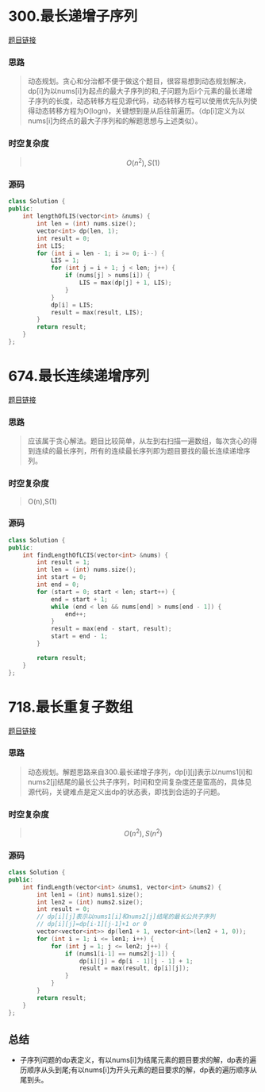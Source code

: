 # 300.最长递增子序列

[题目链接](https://leetcode.cn/problems/longest-increasing-subsequence/description/)

### 思路

> 动态规划。贪心和分治都不便于做这个题目，很容易想到动态规划解决，dp[i]为以nums[i]为起点的最大子序列的和,子问题为后i个元素的最长递增子序列的长度，动态转移方程见源代码，动态转移方程可以使用优先队列使得动态转移方程为O(logn)，关键想到是从后往前遍历。（dp[i]定义为以nums[i]为终点的最大子序列和的解题思想与上述类似）。

### 时空复杂度

> $$O(n^2),S(1)$$

### 源码

```C++
class Solution {
public:
    int lengthOfLIS(vector<int> &nums) {
        int len = (int) nums.size();
        vector<int> dp(len, 1);
        int result = 0;
        int LIS;
        for (int i = len - 1; i >= 0; i--) {
            LIS = 1;
            for (int j = i + 1; j < len; j++) {
                if (nums[j] > nums[i]) {
                    LIS = max(dp[j] + 1, LIS);
                }
            }
            dp[i] = LIS;
            result = max(result, LIS);
        }
        return result;
    }
};
```

# 674.最长连续递增序列

[题目链接](https://leetcode.cn/problems/longest-continuous-increasing-subsequence/description/)

### 思路

> 应该属于贪心解法。题目比较简单，从左到右扫描一遍数组，每次贪心的得到连续的最长序列，所有的连续最长序列即为题目要找的最长连续递增序列。

### 时空复杂度

> O(n),S(1)

### 源码

```C++
class Solution {
public:
    int findLengthOfLCIS(vector<int> &nums) {
        int result = 1;
        int len = (int) nums.size();
        int start = 0;
        int end = 0;
        for (start = 0; start < len; start++) {
            end = start + 1;
            while (end < len && nums[end] > nums[end - 1]) {
                end++;
            }
            result = max(end - start, result);
            start = end - 1;
        }

        return result;
    }
};
```

# 718.最长重复子数组

[题目链接](https://leetcode.cn/problems/maximum-length-of-repeated-subarray/description/)

### 思路

> 动态规划。解题思路来自300.最长递增子序列，dp\[i][j]表示以nums1[i]和nums2[j]结尾的最长公共子序列，时间和空间复杂度还是蛮高的，具体见源代码，关键难点是定义出dp的状态表，即找到合适的子问题。

### 时空复杂度

> $$O(n^2),S(n^2)$$

### 源码

```C++
class Solution {
public:
    int findLength(vector<int> &nums1, vector<int> &nums2) {
        int len1 = (int) nums1.size();
        int len2 = (int) nums2.size();
        int result = 0;
        // dp[i][j]表示以nums1[i]和nums2[j]结尾的最长公共子序列
        // dp[i][j]=dp[i-1][j-1]+1 or 0
        vector<vector<int>> dp(len1 + 1, vector<int>(len2 + 1, 0));
        for (int i = 1; i <= len1; i++) {
            for (int j = 1; j <= len2; j++) {
                if (nums1[i-1] == nums2[j-1]) {
                    dp[i][j] = dp[i - 1][j - 1] + 1;
                    result = max(result, dp[i][j]);
                }
            }
        }
        return result;
    }
};
```

## 总结

* 子序列问题的dp表定义，有以nums[i]为结尾元素的题目要求的解，dp表的遍历顺序从头到尾;有以nums[i]为开头元素的题目要求的解，dp表的遍历顺序从尾到头。
